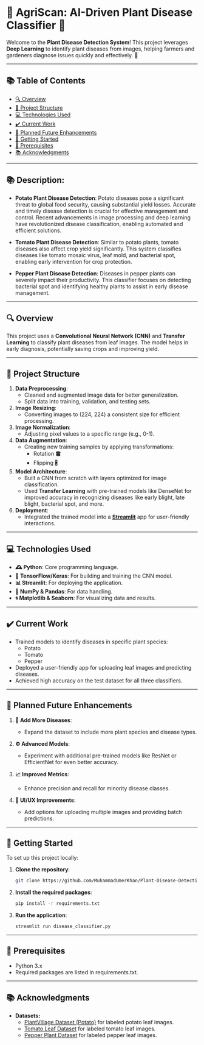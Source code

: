 # 🌱 AgriScan: AI-Driven Plant Disease Classifier 🌿

Welcome to the **Plant Disease Detection System**! This project leverages **Deep Learning** to identify plant diseases from images, helping farmers and gardeners diagnose issues quickly and effectively. 🌾  

---

## 📚 Table of Contents  
- [🔍 Overview](#-overview)  
- [🔧 Project Structure](#-project-structure)  
- [💻 Technologies Used](#-technologies-used)  
- [✔️ Current Work](#-current-work)  
- [🎯 Planned Future Enhancements](#-planned-future-enhancements)  
- [🚀 Getting Started](#-getting-started)  
- [🔄 Prerequisites](#-prerequisites)  
- [📚 Acknowledgments](#-acknowledgments)  

---  

## 📚 Description:

- **Potato Plant Disease Detection**: Potato diseases pose a significant threat to global food security, causing substantial yield losses. Accurate and timely disease detection is crucial for effective management and control. Recent advancements in image processing and deep learning have revolutionized disease classification, enabling automated and efficient solutions.

- **Tomato Plant Disease Detection**: Similar to potato plants, tomato diseases also affect crop yield significantly. This system classifies diseases like tomato mosaic virus, leaf mold, and bacterial spot, enabling early intervention for crop protection.

- **Pepper Plant Disease Detection**: Diseases in pepper plants can severely impact their productivity. This classifier focuses on detecting bacterial spot and identifying healthy plants to assist in early disease management.

---  

## 🔍 Overview  

This project uses a **Convolutional Neural Network (CNN)** and **Transfer Learning** to classify plant diseases from leaf images. The model helps in early diagnosis, potentially saving crops and improving yield.  

---  

## 🔧 Project Structure  

1. **Data Preprocessing**:  
   - Cleaned and augmented image data for better generalization.  
   - Split data into training, validation, and testing sets.
2. **Image Resizing**:
   - Converting images to (224, 224) a consistent size for efficient processing.
3. **Image Normalization**:
   - Adjusting pixel values to a specific range (e.g., 0-1).
4. **Data Augmentation**:
   - Creating new training samples by applying transformations:
        - Rotation 🖀
        - Flipping 🖁
5. **Model Architecture**:  
   - Built a CNN from scratch with layers optimized for image classification.  
   - Used **Transfer Learning** with pre-trained models like DenseNet for improved accuracy in recognizing diseases like early blight, late blight, bacterial spot, and more.  
6. **Deployment**:  
   - Integrated the trained model into a **[Streamlit](https://plant-leaf-desease-classification.streamlit.app/)** app for user-friendly interactions.  

---  

## 💻 Technologies Used  
- **🕰️ Python**: Core programming language.  
- **🎡 TensorFlow/Keras**: For building and training the CNN model.  
- **📊 Streamlit**: For deploying the application.  
- **🧮 NumPy & Pandas**: For data handling.  
- **🌀 Matplotlib & Seaborn**: For visualizing data and results.  

---  

## ✔️ Current Work  

- Trained models to identify diseases in specific plant species:
  - Potato
  - Tomato
  - Pepper
- Deployed a user-friendly app for uploading leaf images and predicting diseases.  
- Achieved high accuracy on the test dataset for all three classifiers.  

---  

## 🎯 Planned Future Enhancements  

1. **🌱 Add More Diseases**:  
   - Expand the dataset to include more plant species and disease types.  

2. **⚙️ Advanced Models**:  
   - Experiment with additional pre-trained models like ResNet or EfficientNet for even better accuracy.  

3. **📈 Improved Metrics**:  
   - Enhance precision and recall for minority disease classes.  

4. **📱 UI/UX Improvements**:  
   - Add options for uploading multiple images and providing batch predictions.  

---  

## 🚀 Getting Started  

To set up this project locally:  

1. **Clone the repository**:  
   ```bash  
   git clone https://github.com/MuhammadUmerKhan/Plant-Disease-Detection-System.git
   ```

2. **Install the required packages**:
    ```bash
    pip install -r requirements.txt
    ```

3. **Run the application**:
    ```bash
    streamlit run disease_classifier.py
    ```

---  

## 🔄 Prerequisites  
- Python 3.x
- Required packages are listed in requirements.txt.

---  

## 📚 Acknowledgments  

- **Datasets:**  
   - [PlantVillage Dataset (Potato)](https://www.kaggle.com/datasets/arjuntejaswi/plant-village) for labeled potato leaf images.
   - [Tomato Leaf Dataset](https://www.kaggle.com/datasets/kaustubhb999/tomatoleaf) for labeled tomato leaf images.
   - [Pepper Plant Dataset](https://www.kaggle.com/datasets/arjuntejaswi/plant-village) for labeled pepper leaf images.

